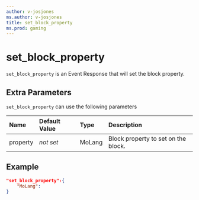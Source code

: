 ```yaml
---
author: v-josjones
ms.author: v-josjones
title: set_block_property
ms.prod: gaming
---
```


# set_block_property

`set_block_property` is an Event Response that will set the block property.

## Extra Parameters

`set_block_property` can use the following parameters

|Name |Default Value  |Type  |Description  |
|:----------|:----------|:----------|:----------|
|property|*not set* | MoLang| Block property to set on the block. |

## Example

```json
"set_block_property":{
    "MoLang":
}
```
